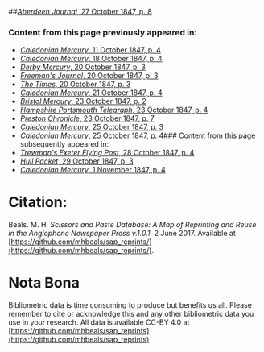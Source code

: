 ##[*Aberdeen Journal*, 27 October 1847, p. 8](https://mhbeals.github.io/sap_html/Aberdeen-Journal/Aberdeen-Journal-27-October-1847-p-8)

### Content from this page previously appeared in:
+ [*Caledonian Mercury*, 11 October 1847, p. 4](https://mhbeals.github.io/sap_html/Caledonian-Mercury/Caledonian-Mercury-11-October-1847-p-4)
+ [*Caledonian Mercury*, 18 October 1847, p. 4](https://mhbeals.github.io/sap_html/Caledonian-Mercury/Caledonian-Mercury-18-October-1847-p-4)
+ [*Derby Mercury*, 20 October 1847, p. 3](https://mhbeals.github.io/sap_html/Derby-Mercury/Derby-Mercury-20-October-1847-p-3)
+ [*Freeman's Journal*, 20 October 1847, p. 3](https://mhbeals.github.io/sap_html/Freeman's-Journal/Freeman's-Journal-20-October-1847-p-3)
+ [*The Times*, 20 October 1847, p. 3](https://mhbeals.github.io/sap_html/The-Times/The-Times-20-October-1847-p-3)
+ [*Caledonian Mercury*, 21 October 1847, p. 4](https://mhbeals.github.io/sap_html/Caledonian-Mercury/Caledonian-Mercury-21-October-1847-p-4)
+ [*Bristol Mercury*, 23 October 1847, p. 2](https://mhbeals.github.io/sap_html/Bristol-Mercury/Bristol-Mercury-23-October-1847-p-2)
+ [*Hampshire Portsmouth Telegraph*, 23 October 1847, p. 4](https://mhbeals.github.io/sap_html/Hampshire-Portsmouth-Telegraph/Hampshire-Portsmouth-Telegraph-23-October-1847-p-4)
+ [*Preston Chronicle*, 23 October 1847, p. 7](https://mhbeals.github.io/sap_html/Preston-Chronicle/Preston-Chronicle-23-October-1847-p-7)
+ [*Caledonian Mercury*, 25 October 1847, p. 3](https://mhbeals.github.io/sap_html/Caledonian-Mercury/Caledonian-Mercury-25-October-1847-p-3)
+ [*Caledonian Mercury*, 25 October 1847, p. 4](https://mhbeals.github.io/sap_html/Caledonian-Mercury/Caledonian-Mercury-25-October-1847-p-4)### Content from this page subsequently appeared in:
+ [*Trewman's Exeter Flying Post*, 28 October 1847, p. 4](https://mhbeals.github.io/sap_html/Trewman's-Exeter-Flying-Post/Trewman's-Exeter-Flying-Post-28-October-1847-p-4)
+ [*Hull Packet*, 29 October 1847, p. 3](https://mhbeals.github.io/sap_html/Hull-Packet/Hull-Packet-29-October-1847-p-3)
+ [*Caledonian Mercury*, 1 November 1847, p. 4](https://mhbeals.github.io/sap_html/Caledonian-Mercury/Caledonian-Mercury-1-November-1847-p-4)
                    
# Citation: 

Beals. M. H. *Scissors and Paste Database: A Map of Reprinting and Reuse in the Anglophone Newspaper Press v.1.0.1.* 2 June 2017. Available at [https://github.com/mhbeals/sap_reprints/](https://github.com/mhbeals/sap_reprints/). 
                    
# Nota Bona

Bibliometric data is time consuming to produce but benefits us all. Please remember to cite or acknowledge this and any other bibliometric data you use in your research. All data is available CC-BY 4.0 at [https://github.com/mhbeals/sap_reprints](https://github.com/mhbeals/sap_reprints)
